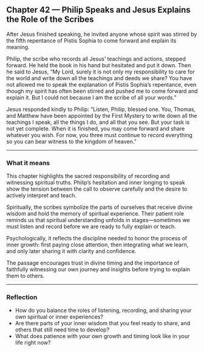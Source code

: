 ## Chapter 42 — Philip Speaks and Jesus Explains the Role of the Scribes

After Jesus finished speaking, he invited anyone whose spirit was stirred by the fifth repentance of Pistis Sophia to come forward and explain its meaning.

Philip, the scribe who records all Jesus’ teachings and actions, stepped forward. He held the book in his hand but hesitated and put it down. Then he said to Jesus, “My Lord, surely it is not only my responsibility to care for the world and write down all the teachings and deeds we share? You have not allowed me to speak the explanation of Pistis Sophia’s repentance, even though my spirit has often been stirred and pushed me to come forward and explain it. But I could not because I am the scribe of all your words.”

Jesus responded kindly to Philip: “Listen, Philip, blessed one. You, Thomas, and Matthew have been appointed by the First Mystery to write down all the teachings I speak, all the things I do, and all that you see. But your task is not yet complete. When it is finished, you may come forward and share whatever you wish. For now, you three must continue to record everything so you can bear witness to the kingdom of heaven.”

---

### What it means

This chapter highlights the sacred responsibility of recording and witnessing spiritual truths. Philip’s hesitation and inner longing to speak show the tension between the call to observe carefully and the desire to actively interpret and teach.

Spiritually, the scribes symbolize the parts of ourselves that receive divine wisdom and hold the memory of spiritual experience. Their patient role reminds us that spiritual understanding unfolds in stages—sometimes we must listen and record before we are ready to fully explain or teach.

Psychologically, it reflects the discipline needed to honor the process of inner growth: first paying close attention, then integrating what we learn, and only later sharing it with clarity and confidence.

The passage encourages trust in divine timing and the importance of faithfully witnessing our own journey and insights before trying to explain them to others.

---

### Reflection

* How do you balance the roles of listening, recording, and sharing your own spiritual or inner experiences?
* Are there parts of your inner wisdom that you feel ready to share, and others that still need time to develop?
* What does patience with your own growth and timing look like in your life right now?
